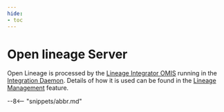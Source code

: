 ```yaml
---
hide:
- toc
---
```


<!-- SPDX-License-Identifier: CC-BY-4.0 -->
<!-- Copyright Contributors to the Egeria project 2020. -->

# Open lineage Server

Open Lineage is processed by the [Lineage Integrator OMIS](/services/omis/lineage-integrator/overview) running in the [Integration Daemon](/concepts/integration-daemon).  Details of how it is used can be found in the [Lineage Management](/features/lineage-management/overview) feature.

--8<-- "snippets/abbr.md"
